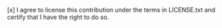 


[x] I agree to license this contribution under the terms in LICENSE.txt and certify that I have the right to do so.